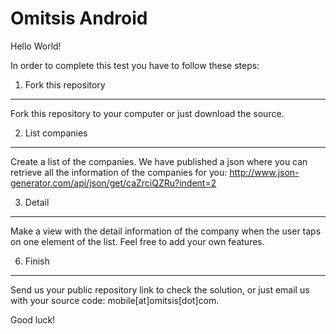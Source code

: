 Omitsis Android 
===============

Hello World!


In order to complete this test you have to follow these steps:

1) Fork this repository
-----------------------
Fork this repository to your computer or just download the source.

2) List companies
-----------------
Create a list of the companies.
We have published a json where you can retrieve all the information of the companies for you:
http://www.json-generator.com/api/json/get/caZrciQZRu?indent=2

3) Detail
---------
Make a view with the detail information of the company when the user taps on one element of the list. Feel free to add your own features.

6) Finish
--------
Send us your public repository link to check the solution, or just email us with your source code: mobile[at]omitsis[dot]com.


Good luck!